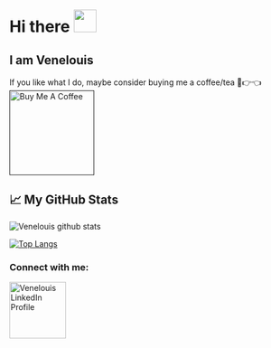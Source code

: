 # Hi there <img src="https://media.giphy.com/media/hvRJCLFzcasrR4ia7z/giphy.gif" width="40px">
## I am Venelouis 

If you like what I do, maybe consider buying me a coffee/tea 🥺👉👈
<a href="" target="_blank"><img src="https://cdn.buymeacoffee.com/buttons/v2/default-red.png" alt="Buy Me A Coffee" width="150" ></a>

 
## &#x1f4c8; My GitHub Stats
 
![Venelouis github stats](https://github-readme-stats.vercel.app/api?username=venelouis&show_icons=true&theme=radical&count_private=true)

[![Top Langs](https://github-readme-stats.vercel.app/api/top-langs/?username=venelouis&langs_count=10&layout=compact)](https://github.com/anuraghazra/github-readme-stats)

### Connect with me:
<a href="https://www.linkedin.com/in/venelouis/" target="_blank"><img src="https://content.linkedin.com/content/dam/me/business/en-us/amp/brand-site/v2/bg/Chinese-LI-Logo.svg.original.svg" alt="Venelouis LinkedIn Profile" width="100" ></a>
